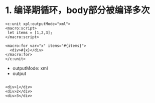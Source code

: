 # 1. 编译期循环，body部分被编译多次
````xpl
<c:unit xpl:outputMode="xml">
<macro:script>
 let items = [1,2,3];
</macro:script>

<macro:for var="x" items="#{items}">
  <div>#{x}</div>
</macro:for>
</c:unit>
````

* outputMode: xml
* output
````

<div>1</div>
<div>2</div>
<div>3</div>
````